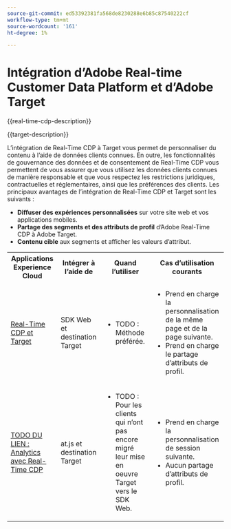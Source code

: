 ```yaml
---
source-git-commit: ed53392381fa568de8230288e6b85c87540222cf
workflow-type: tm+mt
source-wordcount: '161'
ht-degree: 1%

---
```



# Intégration d’Adobe Real-time Customer Data Platform et d’Adobe Target

{{real-time-cdp-description}}

{{target-description}}

L’intégration de Real-Time CDP à Target vous permet de personnaliser du contenu à l’aide de données clients connues. En outre, les fonctionnalités de gouvernance des données et de consentement de Real-Time CDP vous permettent de vous assurer que vous utilisez les données clients connues de manière responsable et que vous respectez les restrictions juridiques, contractuelles et réglementaires, ainsi que les préférences des clients. Les principaux avantages de l’intégration de Real-Time CDP et Target sont les suivants :

+ **Diffuser des expériences personnalisées** sur votre site web et vos applications mobiles.
+ **Partage des segments et des attributs de profil** d’Adobe Real-Time CDP à Adobe Target.
+ **Contenu cible** aux segments et afficher les valeurs d’attribut.

<table>
    <tr>
        <tr>
            <th>Applications Experience Cloud</th>
            <th>Intégrer à l’aide de</th>
            <th>Quand l’utiliser</th>
            <th>Cas d’utilisation courants</th>
        </tr>
    </tr>
    <tr>
        <td><a href="../../integrations/tutorials/real-time-cdp-target/web-sdk-and-target-destination.md" target="_blank" rel="noreferrer">Real-Time CDP et Target</a></td>
        <td>SDK Web et destination Target</td>
        <td>
            <ul>
                <li>TODO : Méthode préférée.</li>
            </ul>
        </td>
        <td>
            <ul>
                <li>Prend en charge la personnalisation de la même page et de la page suivante.</li>
                <li>Prend en charge le partage d’attributs de profil.</li>
            </ul>
        </td>
    </tr>
    <tr>
        <td><a href="https://adobe.com" target="_blank" rel="noreferrer">TODO DU LIEN : Analytics avec Real-Time CDP</a></td>
        <td>at.js et destination Target</td>
        <td>
            <ul>
                <li>TODO : Pour les clients qui n’ont pas encore migré leur mise en oeuvre Target vers le SDK Web.</li>
            </ul>
        </td>
        <td>
            <ul>
                <li>Prend en charge la personnalisation de session suivante.</li>
                <li>Aucun partage d’attributs de profil.</li>
            </ul>
        </td>
    </tr>            
</table>
